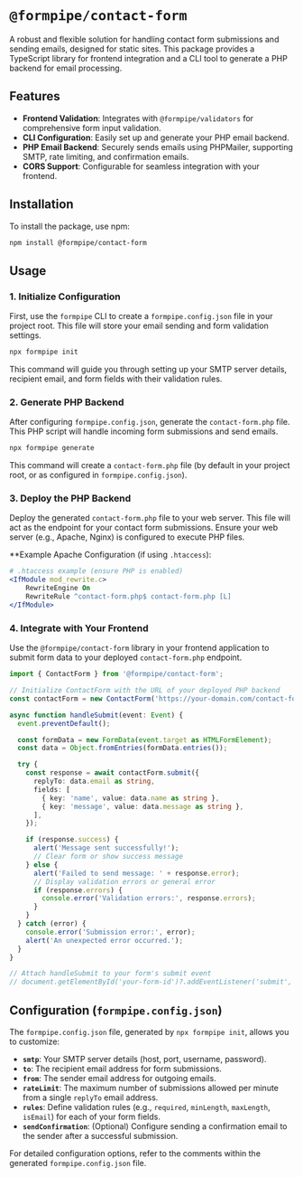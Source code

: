 # `@formpipe/contact-form`

A robust and flexible solution for handling contact form submissions and sending emails, designed for static sites. This package provides a TypeScript library for frontend integration and a CLI tool to generate a PHP backend for email processing.

## Features

*   **Frontend Validation**: Integrates with `@formpipe/validators` for comprehensive form input validation.
*   **CLI Configuration**: Easily set up and generate your PHP email backend.
*   **PHP Email Backend**: Securely sends emails using PHPMailer, supporting SMTP, rate limiting, and confirmation emails.
*   **CORS Support**: Configurable for seamless integration with your frontend.

## Installation

To install the package, use npm:

```bash
npm install @formpipe/contact-form
```

## Usage

### 1. Initialize Configuration

First, use the `formpipe` CLI to create a `formpipe.config.json` file in your project root. This file will store your email sending and form validation settings.

```bash
npx formpipe init
```

This command will guide you through setting up your SMTP server details, recipient email, and form fields with their validation rules.

### 2. Generate PHP Backend

After configuring `formpipe.config.json`, generate the `contact-form.php` file. This PHP script will handle incoming form submissions and send emails.

```bash
npx formpipe generate
```

This command will create a `contact-form.php` file (by default in your project root, or as configured in `formpipe.config.json`).

### 3. Deploy the PHP Backend

Deploy the generated `contact-form.php` file to your web server. This file will act as the endpoint for your contact form submissions. Ensure your web server (e.g., Apache, Nginx) is configured to execute PHP files.

**Example Apache Configuration (if using `.htaccess`):

```apache
# .htaccess example (ensure PHP is enabled)
<IfModule mod_rewrite.c>
    RewriteEngine On
    RewriteRule ^contact-form.php$ contact-form.php [L]
</IfModule>
```

### 4. Integrate with Your Frontend

Use the `@formpipe/contact-form` library in your frontend application to submit form data to your deployed `contact-form.php` endpoint.

```typescript
import { ContactForm } from '@formpipe/contact-form';

// Initialize ContactForm with the URL of your deployed PHP backend
const contactForm = new ContactForm('https://your-domain.com/contact-form.php');

async function handleSubmit(event: Event) {
  event.preventDefault();

  const formData = new FormData(event.target as HTMLFormElement);
  const data = Object.fromEntries(formData.entries());

  try {
    const response = await contactForm.submit({
      replyTo: data.email as string,
      fields: [
        { key: 'name', value: data.name as string },
        { key: 'message', value: data.message as string },
      ],
    });

    if (response.success) {
      alert('Message sent successfully!');
      // Clear form or show success message
    } else {
      alert('Failed to send message: ' + response.error);
      // Display validation errors or general error
      if (response.errors) {
        console.error('Validation errors:', response.errors);
      }
    }
  } catch (error) {
    console.error('Submission error:', error);
    alert('An unexpected error occurred.');
  }
}

// Attach handleSubmit to your form's submit event
// document.getElementById('your-form-id')?.addEventListener('submit', handleSubmit);
```

## Configuration (`formpipe.config.json`)

The `formpipe.config.json` file, generated by `npx formpipe init`, allows you to customize:

*   **`smtp`**: Your SMTP server details (host, port, username, password).
*   **`to`**: The recipient email address for form submissions.
*   **`from`**: The sender email address for outgoing emails.
*   **`rateLimit`**: The maximum number of submissions allowed per minute from a single `replyTo` email address.
*   **`rules`**: Define validation rules (e.g., `required`, `minLength`, `maxLength`, `isEmail`) for each of your form fields.
*   **`sendConfirmation`**: (Optional) Configure sending a confirmation email to the sender after a successful submission.

For detailed configuration options, refer to the comments within the generated `formpipe.config.json` file.
